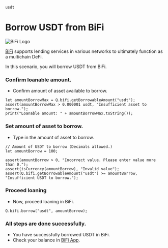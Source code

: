 ```meta-Currency
usdt
```

# Borrow USDT from BiFi

![BiFi Logo](https://s3.ap-northeast-2.amazonaws.com/thebifrost.io/home/bifi/bifi_logo.svg)

[BiFi](https://bifi.finance/) supports lending services in various networks to ultimately function as a multichain DeFi.

In this scenario, you will borrow USDT from BiFi.

### Confirm loanable amount.

- Confirm amount of asset available to borrow.

```output-Dynamic
let amountBorrowMax = Q.bifi.getBorrowableAmount("usdt");
assert(amountBorrowMax > 0.000001 usdt, "Insufficient asset to borrow.");
print("Loanable amount: " + amountBorrowMax.toString());
```

### Set amount of asset to borrow.

- Type in the amount of asset to borrow.

```input USDT
// Amount of USDT to borrow (Decimals allowed.)
let amountBorrow = 100;
```

```input-Verify
assert(amountBorrow > 0, "Incorrect value. Please enter value more than 0.");
assert(isCurrency(amountBorrow), "Invalid value");
assert(Q.bifi.getBorrowableAmount("usdt") >= amountBorrow, "Insufficient USDT to borrow.");
```

### Proceed loaning

- Now, proceed loaning in BiFi.

```taster
Q.bifi.borrow("usdt", amountBorrow);
```

### All steps are done successfully.

- You have successfully borrowed USDT in BiFi.
- Check your balance in [BiFi App](https://app.bifi.finance/).
